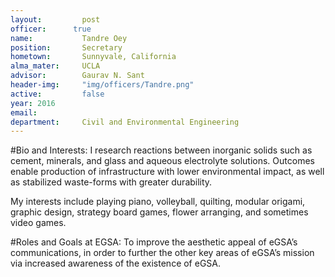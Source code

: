 ```yaml
---
layout:     	post
officer:      true
name:     	 	Tandre Oey
position: 		Secretary
hometown: 		Sunnyvale, California
alma_mater: 	UCLA
advisor: 		Gaurav N. Sant
header-img: 	"img/officers/Tandre.png"
active: 		false
year: 2016
email: 			
department: 	Civil and Environmental Engineering
---
```


#Bio and Interests:
I research reactions between inorganic solids such as cement, minerals, and glass and aqueous electrolyte solutions. Outcomes enable production of infrastructure with lower environmental impact, as well as stabilized waste-forms with greater durability.

My interests include playing piano, volleyball, quilting, modular origami, graphic design, strategy board games, flower arranging, and sometimes video games.

#Roles and Goals at EGSA: 
To improve the aesthetic appeal of eGSA’s communications, in order to further the other key areas of eGSA’s mission via increased awareness of the existence of eGSA.
